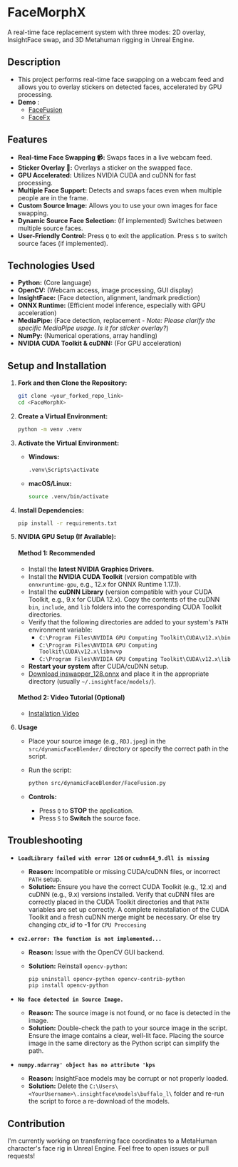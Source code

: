 # FaceMorphX
A real-time face replacement system with three modes: 2D overlay, InsightFace swap, and 3D Metahuman rigging in Unreal Engine.

## Description

- This project performs real-time face swapping on a webcam feed and allows you to overlay stickers on detected faces, accelerated by GPU processing.
- **Demo** :
    - [FaceFusion](demo/FaceSwap.mp4)
    - [FaceFx](demo/FaceSticker.mp4)

## Features

* **Real-time Face Swapping 📹:** Swaps faces in a live webcam feed.
* **Sticker Overlay 🥰:** Overlays a sticker on the swapped face.
* **GPU Accelerated:** Utilizes NVIDIA CUDA and cuDNN for fast processing.
* **Multiple Face Support:** Detects and swaps faces even when multiple people are in the frame.
* **Custom Source Image:** Allows you to use your own images for face swapping.
* **Dynamic Source Face Selection:** (If implemented) Switches between multiple source faces.
* **User-Friendly Control:** Press `Q` to exit the application. Press `S` to switch source faces (if implemented).

## Technologies Used

* **Python:** (Core language)
* **OpenCV:** (Webcam access, image processing, GUI display)
* **InsightFace:** (Face detection, alignment, landmark prediction)
* **ONNX Runtime:** (Efficient model inference, especially with GPU acceleration)
* **MediaPipe:** (Face detection, replacement - *Note: Please clarify the specific MediaPipe usage. Is it for sticker overlay?*)
* **NumPy:** (Numerical operations, array handling)
* **NVIDIA CUDA Toolkit & cuDNN:** (For GPU acceleration)

## Setup and Installation

1.  **Fork and then Clone the Repository:**

    ```bash
    git clone <your_forked_repo_link>
    cd <FaceMorphX>
    ```

2.  **Create a Virtual Environment:**

    ```bash
    python -m venv .venv
    ```

3.  **Activate the Virtual Environment:**

    * **Windows:**

        ```bash
        .venv\Scripts\activate
        ```

    * **macOS/Linux:**

        ```bash
        source .venv/bin/activate
        ```

4.  **Install Dependencies:**

    ```bash
    pip install -r requirements.txt
    ```

5.  **NVIDIA GPU Setup (If Available):**

    #### Method 1: Recommended

    * Install the **latest NVIDIA Graphics Drivers.**
    * Install the **NVIDIA CUDA Toolkit** (version compatible with `onnxruntime-gpu`, e.g., 12.x for ONNX Runtime 1.17.1).
    * Install the **cuDNN Library** (version compatible with your CUDA Toolkit, e.g., 9.x for CUDA 12.x). Copy the contents of the cuDNN `bin`, `include`, and `lib` folders into the corresponding CUDA Toolkit directories.
    * Verify that the following directories are added to your system's `PATH` environment variable:
        * `C:\Program Files\NVIDIA GPU Computing Toolkit\CUDA\v12.x\bin`
        * `C:\Program Files\NVIDIA GPU Computing Toolkit\CUDA\v12.x\libnvvp`
        * `C:\Program Files\NVIDIA GPU Computing Toolkit\CUDA\v12.x\lib`
    * **Restart your system** after CUDA/cuDNN setup.
    * [Download inswapper\_128.onnx](https://drive.google.com/file/d/1krOLgjW2tAPaqV-Bw4YALz0xT5zlb5HF/view) and place it in the appropriate directory (usually `~/.insightface/models/`).

    #### Method 2: Video Tutorial (Optional)

    * [Installation Video](https://www.youtube.com/watch?v=nATRPPZ5dGE) 

6.  **Usage**

    * Place your source image (e.g., `RDJ.jpeg`) in the `src/dynamicFaceBlender/` directory or specify the correct path in the script.
    * Run the script:

        ```bash
        python src/dynamicFaceBlender/FaceFusion.py
        ```

    * **Controls:**
        * Press `Q` to **STOP** the application.
        * Press `S` to **Switch** the source face.

## Troubleshooting

* **`LoadLibrary failed with error 126` or `cudnn64_9.dll is missing`**

    * **Reason:** Incompatible or missing CUDA/cuDNN files, or incorrect `PATH` setup.
    * **Solution:** Ensure you have the correct CUDA Toolkit (e.g., 12.x) and cuDNN (e.g., 9.x) versions installed. Verify that cuDNN files are correctly placed in the CUDA Toolkit directories and that `PATH` variables are set up correctly. A complete reinstallation of the CUDA Toolkit and a fresh cuDNN merge might be necessary.
                 Or else try changing *ctx_id* to **-1** for `CPU Proccesing`

* **`cv2.error: The function is not implemented...`**

    * **Reason:** Issue with the OpenCV GUI backend.
    * **Solution:** Reinstall `opencv-python`:

        ```bash
        pip uninstall opencv-python opencv-contrib-python
        pip install opencv-python
        ```

* **`No face detected in Source Image.`**

    * **Reason:** The source image is not found, or no face is detected in the image.
    * **Solution:** Double-check the path to your source image in the script. Ensure the image contains a clear, well-lit face. Placing the source image in the same directory as the Python script can simplify the path.

* **`numpy.ndarray' object has no attribute 'kps`**

    * **Reason:** InsightFace models may be corrupt or not properly loaded.
    * **Solution:** Delete the `C:\Users\<YourUsername>\.insightface\models\buffalo_l\` folder and re-run the script to force a re-download of the models.

## Contribution

I'm currently working on transferring face coordinates to a MetaHuman character's face rig in Unreal Engine. Feel free to open issues or pull requests!
